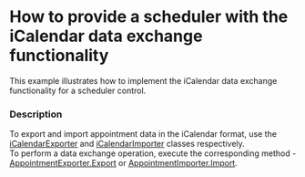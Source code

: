 # How to provide a scheduler with the iCalendar data exchange functionality


<p>This example illustrates how to implement the iCalendar data exchange functionality for a scheduler control.</p>


<h3>Description</h3>

<p>To export and import appointment data in the iCalendar format, use the <a href="http://documentation.devexpress.com/#WindowsForms/clsDevExpressXtraScheduleriCalendariCalendarExportertopic"><u>iCalendarExporter</u></a> and <a href="http://documentation.devexpress.com/#WindowsForms/clsDevExpressXtraScheduleriCalendariCalendarImportertopic"><u>iCalendarImporter</u></a> classes respectively.&nbsp;<br /> To perform a data exchange operation, execute the corresponding method - <a href="http://documentation.devexpress.com/#CoreLibraries/DevExpressXtraSchedulerExchangeAppointmentExporter_Exporttopic"><u>AppointmentExporter.Export</u></a> or <a href="http://documentation.devexpress.com/#CoreLibraries/DevExpressXtraSchedulerExchangeAppointmentImporter_Importtopic"><u>AppointmentImporter.Import</u></a>.</p>

<br/>


